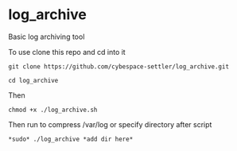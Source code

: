 # log_archive
Basic log archiving tool

To use clone this repo and cd into it

`git clone https://github.com/cybespace-settler/log_archive.git`

`cd log_archive`

Then

`chmod +x ./log_archive.sh` 

Then run to compress /var/log or specify directory after script

`*sudo* ./log_archive *add dir here*`

